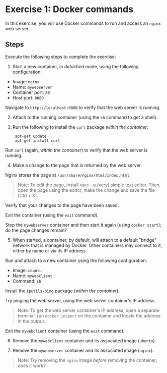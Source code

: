 # Exercise 1: Docker commands
In this exercise, you will use Docker commands to run and access an `nginx` web server.

## Steps
Execute the following steps to complete the exercise:

1. Start a new container, in _detached_ mode, using the following configuration:

- Image: `nginx`
- Name: `mywebserver`
- Container port: `80` 
- Host port: `8080`

Navigate to `http://localhost:8080` to verify that the web server is running.

2. Attach to the running container (using the `sh` command to get a shell).

3. Run the following to install the `curl` package _within the container_:

        apt-get update
        apt-get install curl

Run `curl` (again, _within the container_) to verify that the web server is running.

4. Make a change to the page that is returned by the web server. 

Nginx stores the page at `/usr/share/nginx/html/index.html`.

> Note: To edit the page, install `nano` - a (very) simple text editor. Then, open the page using the editor, make the change and save the file (Ctrl + X).

Verify that your changes to the page have been saved.

Exit the container (using the `exit` command).

Stop the `mywebserver` container and then start it again (using `docker start`); do the page changes remain?

5. When started, a container, by default, will attach to a default "bridge" network that is managed by Docker. Other containers may connect to it, either by name or via its IP address.

Run _and_ attach to a new container using the following configuration:

- Image: `ubuntu`
- Name: `mywebclient`
- Command: `sh`

Install the `iputils-ping` package (_within the container_).

Try pinging the web server, using the web server container's IP address.

> Note: To get the web server container's IP address, open a separate terminal, run `docker inspect` on the container and locate the address in the output.

Exit the `mywebclient` container (using the `exit` command).

6. Remove the `mywebclient` container and its associated image (`ubuntu`).

7. Remove the `mywebserver` container and its associated image (`nginx`).

> Note: Try removing the `nginx` image _before_ removing the container; does it work?